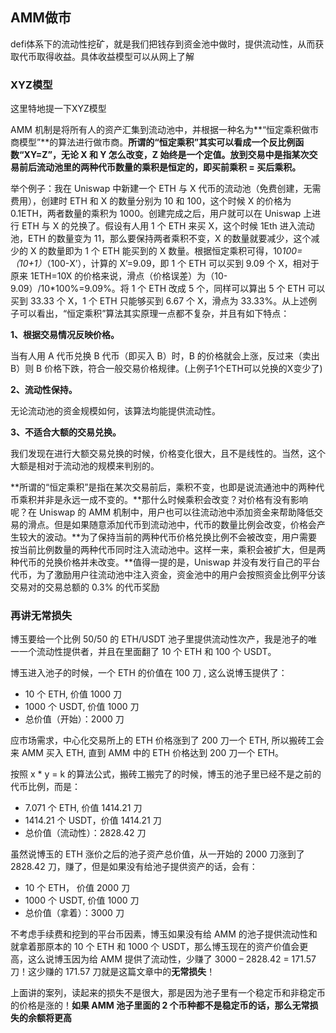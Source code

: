 ## AMM做市

defi体系下的流动性挖矿，就是我们把钱存到资金池中做时，提供流动性，从而获取代币取得收益。具体收益模型可以从网上了解



### XYZ模型

这里特地提一下XYZ模型

 AMM 机制是将所有人的资产汇集到流动池中，并根据一种名为**“恒定乘积做市商模型”**的算法进行做市商。**所谓的“恒定乘积”其实可以看成一个反比例函数“XY=Z”，无论 X 和 Y 怎么改变，Z 始终是一个定值。放到交易中是指某次交易前后流动池里的两种代币数量的乘积是恒定的，即买前乘积 = 买后乘积。**

举个例子：我在 Uniswap 中新建一个 ETH 与 X 代币的流动池（免费创建，无需费用），创建时 ETH 和 X 的数量分别为 10 和 100，这个时候 X 的价格为 0.1ETH，两者数量的乘积为 1000。创建完成之后，用户就可以在 Uniswap 上进行 ETH 与 X 的兑换了。假设有人用 1 个 ETH 来买 X，这个时候 1Eth 进入流动池，ETH 的数量变为 11，那么要保持两者乘积不变，X 的数量就要减少，这个减少的 X 的数量即为 1 个 ETH 能买到的 X 数量。根据恒定乘积可得，10*100=（10+1）*（100-X’），计算的 X’=9.09，即 1 个 ETH 可以买到 9.09 个 X，相对于原来 1ETH=10X 的价格来说，滑点（价格误差）为（10-9.09）/10*100%=9.09%。将 1 个 ETH 改成 5 个，同样可以算出 5 个 ETH 可以买到 33.33 个 X，1 个 ETH 只能够买到 6.67 个 X，滑点为 33.33%。从上述例子可以看出，“恒定乘积”算法其实原理一点都不复杂，并且有如下特点：

**1、根据交易情况反映价格。**

当有人用 A 代币兑换 B 代币（即买入 B）时，B 的价格就会上涨，反过来（卖出 B）则 B 价格下跌，符合一般交易价格规律。(上例子1个ETH可以兑换的X变少了)

**2、流动性保持。**

无论流动池的资金规模如何，该算法均能提供流动性。

**3、不适合大额的交易兑换。**

我们发现在进行大额交易兑换的时候，价格变化很大，且不是线性的。当然，这个大额是相对于流动池的规模来判别的。

**所谓的“恒定乘积”是指在某次交易前后，乘积不变，也即是说流通池中的两种代币乘积并非是永远一成不变的。**那什么时候乘积会改变？对价格有没有影响呢？在 Uniswap 的 AMM 机制中，用户也可以往流动池中添加资金来帮助降低交易的滑点。但是如果随意添加代币到流动池中，代币的数量比例会改变，价格会产生较大的波动。**为了保持当前的两种代币价格兑换比例不会被改变，用户需要按当前比例数量的两种代币同时注入流动池中。这样一来，乘积会被扩大，但是两种代币的兑换价格并未改变。**值得一提的是，Uniswap 并没有发行自己的平台代币，为了激励用户往流动池中注入资金，资金池中的用户会按照资金比例平分该交易对的交易总额的 0.3% 的代币奖励

### 再讲无常损失

博玉要给一个比例 50/50 的 ETH/USDT 池子里提供流动性次产，我是池子的唯一一个流动性提供者，并且在里面翻了 10 个 ETH 和 100 个 USDT。

博玉进入池子的时候，一个 ETH 的价值在 100 刀 , 这么说博玉提供了：

- 10 个 ETH, 价值 1000 刀
- 1000 个 USDT, 价值 1000 刀
- 总价值（开始）：2000 刀

应市场需求，中心化交易所上的 ETH 价格涨到了 200 刀一个 ETH, 所以搬砖工会来 AMM 买入 ETH, 直到 AMM 中的 ETH 价格达到 200 刀一个 ETH。

按照 x * y = k 的算法公式，搬砖工搬完了的时候，博玉的池子里已经不是之前的代币比例，而是：

- 7.071 个 ETH, 价值 1414.21 刀
- 1414.21 个 USDT，价值 1414.21 刀
- 总价值（流动性）：2828.42 刀

虽然说博玉的 ETH 涨价之后的池子资产总价值，从一开始的 2000 刀涨到了 2828.42 刀，赚了，但是如果没有给池子提供资产的话，会有：

- 10 个 ETH， 价值 2000 刀
- 1000 个 USDT, 价值 1000 刀
- 总价值（拿着）：3000 刀

不考虑手续费和挖到的平台币因素，博玉如果没有给 AMM 的池子提供流动性和就拿着那原本的 10 个 ETH 和 1000 个 USDT，那么博玉现在的资产价值会更高，这么说博玉因为给 AMM 提供了流动性，少赚了 3000 – 2828.42 = 171.57 刀！这少赚的 171.57 刀就是这篇文章中的**无常损失**！

上面讲的案列，读起来的损失不是很大，那是因为池子里有一个稳定币和非稳定币的价格是涨的！**如果 AMM 池子里面的 2 个币种都不是稳定币的话，那么无常损失的余额将更高**

